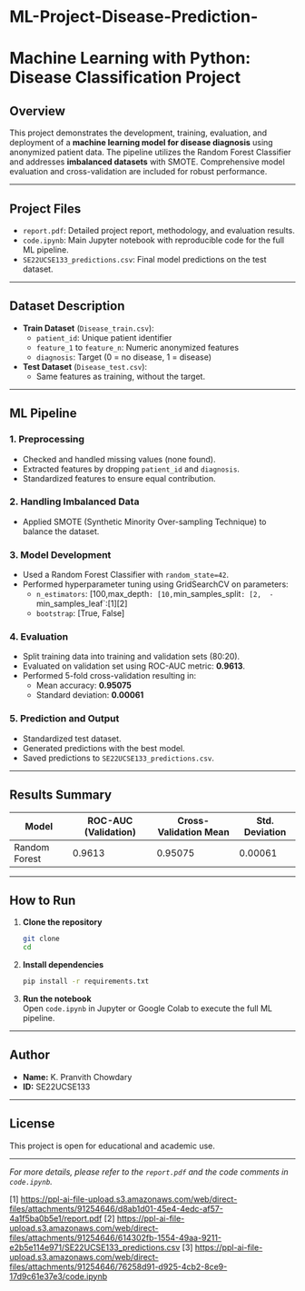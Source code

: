 # ML-Project-Disease-Prediction-
# Machine Learning with Python: Disease Classification Project

## Overview

This project demonstrates the development, training, evaluation, and deployment of a **machine learning model for disease diagnosis** using anonymized patient data. The pipeline utilizes the Random Forest Classifier and addresses **imbalanced datasets** with SMOTE. Comprehensive model evaluation and cross-validation are included for robust performance.

***

## Project Files

- `report.pdf`: Detailed project report, methodology, and evaluation results.
- `code.ipynb`: Main Jupyter notebook with reproducible code for the full ML pipeline.
- `SE22UCSE133_predictions.csv`: Final model predictions on the test dataset.

***

## Dataset Description

- **Train Dataset** (`Disease_train.csv`):  
  - `patient_id`: Unique patient identifier  
  - `feature_1` to `feature_n`: Numeric anonymized features  
  - `diagnosis`: Target (0 = no disease, 1 = disease)  
- **Test Dataset** (`Disease_test.csv`):  
  - Same features as training, without the target.

***

## ML Pipeline

### 1. Preprocessing

- Checked and handled missing values (none found).
- Extracted features by dropping `patient_id` and `diagnosis`.
- Standardized features to ensure equal contribution.

### 2. Handling Imbalanced Data

- Applied SMOTE (Synthetic Minority Over-sampling Technique) to balance the dataset.

### 3. Model Development

- Used a Random Forest Classifier with `random_state=42`.
- Performed hyperparameter tuning using GridSearchCV on parameters:
  - `n_estimators`: [100,max_depth`: [10,`min_samples_split`: [2,  - `min_samples_leaf`:[1][2]
  - `bootstrap`: [True, False]

### 4. Evaluation

- Split training data into training and validation sets (80:20).
- Evaluated on validation set using ROC-AUC metric: **0.9613**.
- Performed 5-fold cross-validation resulting in:
  - Mean accuracy: **0.95075**
  - Standard deviation: **0.00061**

### 5. Prediction and Output

- Standardized test dataset.
- Generated predictions with the best model.
- Saved predictions to `SE22UCSE133_predictions.csv`.

***

## Results Summary

| Model              | ROC-AUC (Validation) | Cross-Validation Mean | Std. Deviation |
|--------------------|----------------------|----------------------|----------------|
| Random Forest      | 0.9613               | 0.95075              | 0.00061        |

***

## How to Run

1. **Clone the repository**  
   ```bash
   git clone 
   cd 
   ```
2. **Install dependencies**  
   ```bash
   pip install -r requirements.txt
   ```
3. **Run the notebook**  
   Open `code.ipynb` in Jupyter or Google Colab to execute the full ML pipeline.

***

## Author

- **Name:** K. Pranvith Chowdary  
- **ID:** SE22UCSE133

***

## License

This project is open for educational and academic use.

***

*For more details, please refer to the `report.pdf` and the code comments in `code.ipynb`.*

[1] https://ppl-ai-file-upload.s3.amazonaws.com/web/direct-files/attachments/91254646/d8ab1d01-45e4-4edc-af57-4a1f5ba0b5e1/report.pdf
[2] https://ppl-ai-file-upload.s3.amazonaws.com/web/direct-files/attachments/91254646/614302fb-1554-49aa-9211-e2b5e114e971/SE22UCSE133_predictions.csv
[3] https://ppl-ai-file-upload.s3.amazonaws.com/web/direct-files/attachments/91254646/76258d91-d925-4cb2-8ce9-17d9c61e37e3/code.ipynb
